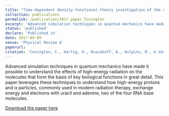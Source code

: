 ```yaml
---
title: "Time-dependent density-functional-theory investigation of the collisions of protons and &alpha; particles with uracil and adenine"
collection: publications
permalink: /publication/2017_paper_Covington
excerpt: 'Advanced simulation techniques in quantum mechanics have made it possible to understand the effects of high-energy radiation on the molecules that form the basis of key biological functions in great detail. This paper leverages these techniques to understand how high-energy protons and &alpha; particles, commonly used in modern radiation therapy, exchange energy and electrons with uracil and adenine, two of the four RNA base molecules.'
status: 'published'
declare: 'Published in'
date: 2017-05-09
venue: 'Physical Review A'
paperurl: 
citation: 'Covington, C., Hartig, K., Russakoff, A., Kulpins, R., & Varga, K. (2017). Time-dependent density-functional-theory investigation of the collisions of protons and &alpha; particles with uracil and adenine. <i>Physical Review A, 95</i>(5), 052701. https://doi.org/10.1103/PhysRevA.95.052701'
---
```

Advanced simulation techniques in quantum mechanics have made it possible to understand the effects of high-energy radiation on the molecules that form the basis of key biological functions in great detail. This paper leverages these techniques to understand how high-energy protons and &alpha; particles, commonly used in modern radiation therapy, exchange energy and electrons with uracil and adenine, two of the four RNA base molecules.

[Download the paper here](http://kahartig.github.io/files/Covington2017_PhysRevA.pdf)
